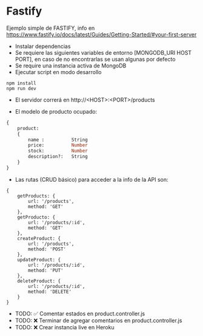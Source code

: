 # Fastify

Ejemplo simple de FASTIFY, info en https://www.fastify.io/docs/latest/Guides/Getting-Started/#your-first-server

- Instalar dependencias
- Se requiere las siguientes variables de entorno [MONGODB_URI HOST PORT], en caso de no encontrarlas se usan algunas por defecto
- Se require una instancia activa de MongoDB
- Ejecutar script en modo desarrollo

```
npm install
npm run dev
```

- El servidor correrá en http://\<HOST>:\<PORT>/products

- El modelo de producto ocupado:
```sql
{
    product: 
    {
        name :          String
        price:          Number
        stock:          Number
        description?:   String
    }
}
```

- Las rutas (CRUD básico) para acceder a la info de la API son:
```
{
    getProducts: {
        url: '/products',
        method: 'GET'
    },
    getProducto: {
        url: '/products/:id',
        method: 'GET'
    },
    createProduct: {
        url: '/products',
        method: 'POST'
    },
    updateProduct: {
        url: '/products/:id',
        method: 'PUT'
    },
    deleteProduct: {
        url: '/products/:id',
        method: 'DELETE'
    }
}
```
- TODO: ✅ Comentar estados en product.controller.js
- TODO: ❌ Terminar de agregar comentarios en product.controller.js
- TODO: ❌ Crear instancia live en Heroku
